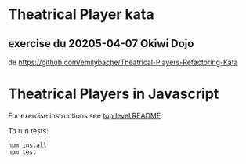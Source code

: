 # Theatrical Player kata 

## exercise du 20205-04-07 Okiwi Dojo 

de https://github.com/emilybache/Theatrical-Players-Refactoring-Kata

Theatrical Players in Javascript
================================

For exercise instructions see [top level README](../README.md).

To run tests:

    npm install
    npm test

